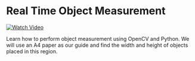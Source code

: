 # Real Time Object Measurement 

[![Watch Video](https://github.com/murtazahassan/Real-Time-Object-Measurement/blob/master/Thumbnail.gif)](https://youtu.be/aHW3Hl0XX1U)

Learn how to perform object measurement using OpenCV and Python. We will use an A4 paper as our guide and find the width and height of objects placed in this region.


